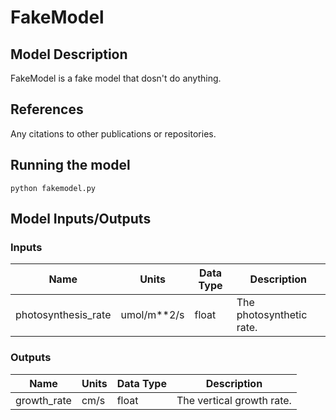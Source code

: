 # FakeModel

## Model Description

FakeModel is a fake model that dosn't do anything.

## References

Any citations to other publications or repositories.

## Running the model

```
python fakemodel.py
```

## Model Inputs/Outputs

### Inputs

Name                | Units       | Data Type | Description
------------------- | ----------- | --------- | -----------
photosynthesis_rate | umol/m**2/s | float     | The photosynthetic rate.


### Outputs

Name        | Units | Data Type | Description
----------- | ----- | --------- | -----------
growth_rate | cm/s  | float     | The vertical growth rate.
